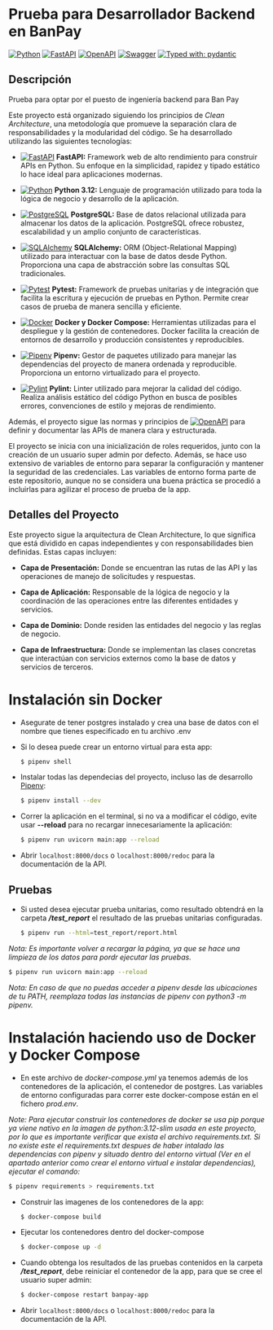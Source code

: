 # Prueba para Desarrollador Backend en BanPay

[![Python](https://img.shields.io/badge/python-3670A0?style=for-the-badge&logo=python&logoColor=ffdd54)](https://docs.python.org/3/)
[![FastAPI](https://img.shields.io/badge/FastAPI-005571?style=for-the-badge&logo=fastapi)](https://fastapi.tiangolo.com/)
[![OpenAPI](https://img.shields.io/badge/openapi-6BA539?style=for-the-badge&logo=openapi-initiative&logoColor=fff)](https://www.openapis.org/)
[![Swagger](https://img.shields.io/badge/-Swagger-%23Clojure?style=for-the-badge&logo=swagger&logoColor=white)](https://swagger.io/)
[![Typed with: pydantic](https://img.shields.io/badge/typed%20with-pydantic-BA600F.svg?style=for-the-badge)](https://docs.pydantic.dev/)

## Descripción

Prueba para optar por el puesto de ingeniería backend para Ban Pay

Este proyecto está organizado siguiendo los principios de *Clean Architecture*, una metodología que promueve la separación clara de responsabilidades y la modularidad del código. Se ha desarrollado utilizando las siguientes tecnologías:

- [![FastAPI](https://img.shields.io/badge/FastAPI-005571?style=for-the-badge&logo=fastapi)](https://fastapi.tiangolo.com/) **FastAPI:** Framework web de alto rendimiento para construir APIs en Python. Su enfoque en la simplicidad, rapidez y tipado estático lo hace ideal para aplicaciones modernas.
  
- [![Python](https://img.shields.io/badge/Python-3670A0?style=for-the-badge&logo=python&logoColor=ffdd54)](https://docs.python.org/3/) **Python 3.12:** Lenguaje de programación utilizado para toda la lógica de negocio y desarrollo de la aplicación.
  
- [![PostgreSQL](https://img.shields.io/badge/PostgreSQL-336791?style=for-the-badge&logo=postgresql&logoColor=white)](https://www.postgresql.org/) **PostgreSQL:** Base de datos relacional utilizada para almacenar los datos de la aplicación. PostgreSQL ofrece robustez, escalabilidad y un amplio conjunto de características.
  
- [![SQLAlchemy](https://img.shields.io/badge/SQLAlchemy-red?style=for-the-badge&logo=sqlalchemy)](https://www.sqlalchemy.org/) **SQLAlchemy:** ORM (Object-Relational Mapping) utilizado para interactuar con la base de datos desde Python. Proporciona una capa de abstracción sobre las consultas SQL tradicionales.
  
- [![Pytest](https://img.shields.io/badge/Pytest-0A9EDC?style=for-the-badge&logo=pytest&logoColor=white)](https://docs.pytest.org/en/stable/) **Pytest:** Framework de pruebas unitarias y de integración que facilita la escritura y ejecución de pruebas en Python. Permite crear casos de prueba de manera sencilla y eficiente.
  
- [![Docker](https://img.shields.io/badge/Docker-2496ED?style=for-the-badge&logo=docker&logoColor=white)](https://www.docker.com/) **Docker y Docker Compose:** Herramientas utilizadas para el despliegue y la gestión de contenedores. Docker facilita la creación de entornos de desarrollo y producción consistentes y reproducibles.
  
- [![Pipenv](https://img.shields.io/badge/Pipenv-2C3E50?style=for-the-badge&logo=pipenv&logoColor=white)](https://pipenv.pypa.io/en/latest/) **Pipenv:** Gestor de paquetes utilizado para manejar las dependencias del proyecto de manera ordenada y reproducible. Proporciona un entorno virtualizado para el proyecto.
  
- [![Pylint](https://img.shields.io/badge/Pylint-1976D2?style=for-the-badge&logo=pylint&logoColor=white)](https://pylint.pycqa.org/) **Pylint:** Linter utilizado para mejorar la calidad del código. Realiza análisis estático del código Python en busca de posibles errores, convenciones de estilo y mejoras de rendimiento.


Además, el proyecto sigue las normas y principios de [![OpenAPI](https://img.shields.io/badge/openapi-6BA539?style=for-the-badge&logo=openapi-initiative&logoColor=fff)](https://www.openapis.org/) para definir y documentar las APIs de manera clara y estructurada.

El proyecto se inicia con una inicialización de roles requeridos, junto con la creación de un usuario super admin por defecto. Además, se hace uso extensivo de variables de entorno para separar la configuración y mantener la seguridad de las credenciales. Las variables de entorno forma parte de este repositorio, aunque no se considera una buena práctica se procedió a incluirlas para agilizar el proceso de prueba de la app.

## Detalles del Proyecto

Este proyecto sigue la arquitectura de Clean Architecture, lo que significa que está dividido en capas independientes y con responsabilidades bien definidas. Estas capas incluyen:

- **Capa de Presentación:** Donde se encuentran las rutas de las API y las operaciones de manejo de solicitudes y respuestas.

- **Capa de Aplicación:** Responsable de la lógica de negocio y la coordinación de las operaciones entre las diferentes entidades y servicios.

- **Capa de Dominio:** Donde residen las entidades del negocio y las reglas de negocio.

- **Capa de Infraestructura:** Donde se implementan las clases concretas que interactúan con servicios externos como la base de datos y servicios de terceros.

# Instalación sin Docker

- Asegurate de tener postgres instalado y crea una base de datos con el nombre que tienes especificado en tu archivo .env


- Si lo desea puede crear un entorno virtual para esta app:

  ```sh
  $ pipenv shell
  ```

- Instalar todas las dependecias del proyecto, incluso las de desarrollo [Pipenv](https://pipenv.pypa.io):

  ```sh
  $ pipenv install --dev
  ```

- Correr la aplicación en el terminal, si no va a modificar el código, evite usar **--reload** para no recargar innecesariamente la aplicación:

  ```sh
  $ pipenv run uvicorn main:app --reload
  ```

- Abrir `localhost:8000/docs` o `localhost:8000/redoc` para la documentación de la API.

## Pruebas

- Si usted desea ejecutar prueba unitarias, como resultado obtendrá en la carpeta _**/test_report**_ el resultado de las pruebas unitarias configuradas.

  ```sh
  $ pipenv run --html=test_report/report.html
  ```

_*Nota:* Es importante volver a recargar la página, ya que se hace una limpieza de los datos para pordr ejecutar las pruebas._

  ```sh
  $ pipenv run uvicorn main:app --reload
  ```

_*Nota:* En caso de que no puedas acceder a pipenv desde las ubicaciones de tu PATH, reemplaza todas las instancias de pipenv con python3 -m pipenv._

# Instalación haciendo uso de Docker y Docker Compose

- En este archivo de *docker-compose.yml* ya tenemos además de los contenedores de la aplicación, el contenedor de postgres. Las variables de entorno configuradas para correr este docker-compose están en el fichero *prod.env*.
  
_*Note:* Para ejecutar construir los contenedores de docker se usa *pip* porque ya viene nativo en la imagen de *python:3.12-slim* usada en este proyecto, por lo que es importante verificar que exista el archivo *requirements.txt*. Si no existe este el *requirements.txt* despues de haber intalado las dependencias con pipenv y situado dentro del entorno virtual (Ver en el apartado anterior como crear el entorno virtual e instalar dependencias), ejecutar el comando:_

  ```sh
  $ pipenv requirements > requirements.txt
  ```

- Construir las imagenes de los contenedores de la app:

  ```sh
  $ docker-compose build
  ```

- Ejecutar los contenedores dentro del docker-compose

  ```sh
  $ docker-compose up -d
  ```

- Cuando obtenga los resultados de las pruebas contenidos en la carpeta _**/test_report**_, debe reiniciar el contenedor de la app, para que se cree el usuario super admin:

  ```sh
  $ docker-compose restart banpay-app
  ```

- Abrir `localhost:8000/docs` o `localhost:8000/redoc` para la documentación de la API.
